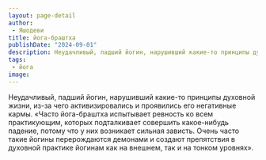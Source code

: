 ```yaml
---
layout: page-detail
author:
 - Яшодеви
title: йога-браштха
publishDate: "2024-09-01"
description: Неудачливый, падший йогин, нарушивший какие-то принципы духовной жизни, из-за чего активизировались и проявились его негативные кармы.
tags:
 - йога
image: 
---
```


Неудачливый, падший йогин, нарушивший какие-то принципы духовной жизни, из-за чего активизировались и проявились его негативные кармы.
	«Часто йога-браштха испытывает ревность ко всем практикующим, которых подталкивает совершить какое-нибудь падение, потому что у них возникает сильная зависть. Очень часто такие йогины перерождаются демонами и создают препятствия в духовной практике йогинам как на внешнем, так и на тонком уровнях».

